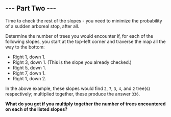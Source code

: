 ## --- Part Two ---

Time to check the rest of the slopes - you need to minimize the probability of a sudden arboreal stop, after all.

Determine the number of trees you would encounter if, for each of the following slopes, you start at the top-left corner and traverse the map all the way to the bottom:

* Right 1, down 1.
* Right 3, down 1. (This is the slope you already checked.)
* Right 5, down 1.
* Right 7, down 1.
* Right 1, down 2.

In the above example, these slopes would find ``2``, ``7``, ``3``, ``4``, and ``2`` tree(s) respectively; multiplied together, these produce the answer ``336``.

**What do you get if you multiply together the number of trees encountered on each of the listed slopes?**

